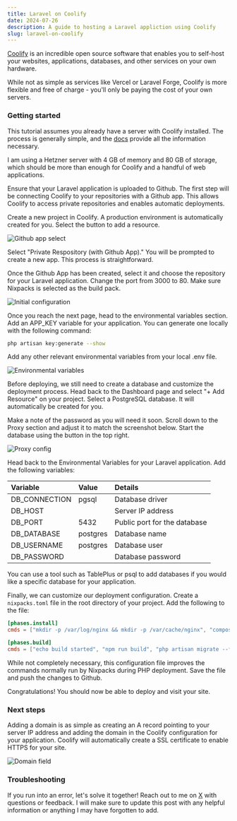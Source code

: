 ```yaml
---
title: Laravel on Coolify
date: 2024-07-26
description: A guide to hosting a Laravel appliction using Coolify
slug: laravel-on-coolify
---
```


[Coolify](https://coolify.io/) is an incredible open source software that enables you to self-host your websites, applications, databases, and other services on your own hardware.

While not as simple as services like Vercel or Laravel Forge, Coolify is more flexible and free of charge - you'll only be paying the cost of your own servers.

### Getting started
This tutorial assumes you already have a server with Coolify installed. The process is generally simple, and the [docs](https://coolify.io/docs/installation) provide all the information necessary.

I am using a Hetzner server with 4 GB of memory and 80 GB of storage, which should be more than enough for Coolify and a handful of web applications.

Ensure that your Laravel application is uploaded to Github. The first step will be connecting Coolify to your repositories with a Github app. This allows Coolify to access private repositories and enables automatic deployments.

Create a new project in Coolify. A production environment is automatically created for you. Select the button to add a resource.

![Github app select](/laravel-on-coolify/github-app-select.png)

Select "Private Respository (with Github App)." You will be prompted to create a new app. This process is straightforward.

Once the Github App has been created, select it and choose the repository for your Laravel application. Change the port from 3000 to 80. Make sure Nixpacks is selected as the build pack.

![Initial configuration](/laravel-on-coolify/initial-config.png)

Once you reach the next page, head to the environmental variables section. Add an APP_KEY variable for your application. You can generate one locally with the following command:
```zsh
php artisan key:generate --show
```
Add any other relevant environmental variables from your local .env file. 

![Environmental variables](/laravel-on-coolify/env.png)

Before deploying, we still need to create a database and customize the deployment process. Head back to the Dashboard page and select "+ Add Resource" on your project. Select a PostgreSQL database. It will automatically be created for you.

Make a note of the password as you will need it soon. Scroll down to the Proxy section and adjust it to match the screenshot below. Start the database using the button in the top right.

![Proxy config](/laravel-on-coolify/postgres.png)

Head back to the Environmental Variables for your Laravel application. Add the following variables:

| Variable | Value | Details |
| :------- | :---- | :------ |
| DB_CONNECTION | pgsql | Database driver |
| DB_HOST | | Server IP address |
| DB_PORT | 5432 | Public port for the database |
| DB_DATABASE | postgres | Database name |
| DB_USERNAME | postgres | Database user |
| DB_PASSWORD | | Database password |

You can use a tool such as TablePlus or psql to add databases if you would like a specific database for your application.

Finally, we can customize our deployment configuration. Create a ```nixpacks.toml``` file in the root directory of your project. Add the following to the file:
```toml
[phases.install]
cmds = ["mkdir -p /var/log/nginx && mkdir -p /var/cache/nginx", "composer install --no-dev --no-interaction --prefer-dist --optimize-autoloader --ignore-platform-reqs", "npm i"]

[phases.build]
cmds = ["echo build started", "npm run build", "php artisan migrate --force", "php artisan optimize", "rm -rf node_modules", "echo build ended"]
```
While not completely necessary, this configuration file improves the commands normally run by Nixpacks during PHP deployment. Save the file and push the changes to Github.

Congratulations! You should now be able to deploy and visit your site.

### Next steps
Adding a domain is as simple as creating an A record pointing to your server IP address and adding the domain in the Coolify configuration for your application. Coolify will automatically create a SSL certificate to enable HTTPS for your site.

![Domain field](/laravel-on-coolify/domain.png)

### Troubleshooting
If you run into an error, let's solve it together! Reach out to me on [X](https://x.com/Sw1tchy_) with questions or feedback. I will make sure to update this post with any helpful information or anything I may have forgotten to add.
